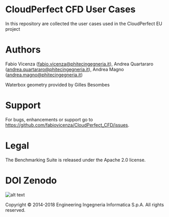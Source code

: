 # CloudPerfect CFD User Cases
In this repository are collected the user cases used in the CloudPerfect EU project

# Authors

Fabio Vicenza (fabio.vicenza@phitecingegneria.it), Andrea Quartararo (andrea.quartararo@phitecingegneria.it), Andrea Magno (andrea.magno@phitecingegneria.it)

Waterbox geometry provided by Gilles Besombes

# Support

For bugs, enhancements or support go to https://github.com/fabiovicenza/CloudPerfect_CFD/issues.

# Legal

The Benchmarking Suite is released under the Apache 2.0 license.

# DOI Zenodo

![alt text](http://www.consilium.europa.eu/images/img_flag-eu.gif?raw=true)

Copyright © 2014-2018 Engineering Ingegneria Informatica S.p.A. All rights reserved.
